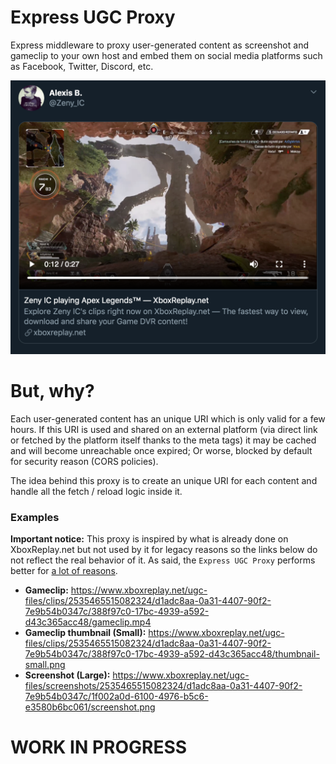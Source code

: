 # Express UGC Proxy

Express middleware to proxy user-generated content as screenshot and gameclip to your own host and embed them on social media platforms such as Facebook, Twitter, Discord, etc.

<img src="twitter-preview.png" width="520" />

# But, why?

Each user-generated content has an unique URI which is only valid for a few hours. If this URI is used and shared on an external platform (via direct link or fetched by the platform itself thanks to the meta tags) it may be cached and will become unreachable once expired; Or worse, blocked by default for security reason (CORS policies).

The idea behind this proxy is to create an unique URI for each content and handle all the fetch / reload logic inside it.

### Examples

**Important notice:** This proxy is inspired by what is already done on XboxReplay.net but not used by it for legacy reasons so the links below do not reflect the real behavior of it. As said, the `Express UGC Proxy` performs better for [a lot of reasons](https://i.redd.it/mgjvqsd2j8e31.jpg).

* **Gameclip:** https://www.xboxreplay.net/ugc-files/clips/2535465515082324/d1adc8aa-0a31-4407-90f2-7e9b54b0347c/388f97c0-17bc-4939-a592-d43c365acc48/gameclip.mp4
* **Gameclip thumbnail (Small):** https://www.xboxreplay.net/ugc-files/clips/2535465515082324/d1adc8aa-0a31-4407-90f2-7e9b54b0347c/388f97c0-17bc-4939-a592-d43c365acc48/thumbnail-small.png
* **Screenshot (Large):** https://www.xboxreplay.net/ugc-files/screenshots/2535465515082324/d1adc8aa-0a31-4407-90f2-7e9b54b0347c/1f002a0d-6100-4976-b5c6-e3580b6bc061/screenshot.png

# WORK IN PROGRESS
